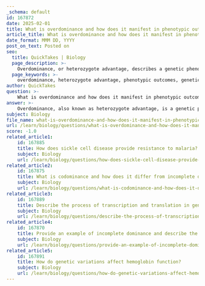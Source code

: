 ```yaml
---
_schema: default
id: 167872
date: 2025-02-01
title: What is overdominance and how does it manifest in phenotypic outcomes?
article_title: What is overdominance and how does it manifest in phenotypic outcomes?
date_format: MMM DD, YYYY
post_on_text: Posted on
seo:
  title: QuickTakes | Biology
  page_description: >-
    Overdominance, or heterozygote advantage, describes a genetic phenomenon where heterozygous individuals exhibit greater fitness than homozygous ones, significantly influencing population genetics and evolutionary dynamics.
  page_keywords: >-
    overdominance, heterozygote advantage, phenotypic outcomes, genetic diversity, malaria resistance, sickle cell disease, genotypes, evolutionary dynamics, fitness, selective pressure
author: QuickTakes
question: >-
    What is overdominance and how does it manifest in phenotypic outcomes?
answer: >-
    Overdominance, also known as heterozygote advantage, is a genetic phenomenon where the heterozygous genotype (having two different alleles for a gene) exhibits greater fitness than either of the homozygous genotypes (having two identical alleles). This increased fitness can lead to a higher frequency of the heterozygous genotype within a population, as individuals with this genotype are more likely to survive and reproduce.\n\nA classic example of overdominance is observed in the context of sickle cell disease and malaria resistance. Individuals with one normal hemoglobin allele (A) and one sickle cell allele (S) (genotype AS) have a survival advantage against malaria compared to those with the homozygous genotypes (AA or SS). Specifically:\n\n- **Genotype AA**: Individuals with two normal alleles are susceptible to malaria.\n- **Genotype SS**: Individuals with two sickle cell alleles typically suffer from sickle cell disease, which can lead to severe health complications and reduced lifespan.\n- **Genotype AS**: Heterozygous individuals (AS) have some sickle-shaped cells, which can provide a protective effect against malaria without the severe health issues associated with the homozygous SS genotype.\n\nThis phenomenon illustrates how overdominance can manifest in phenotypic outcomes, as the heterozygous individuals not only survive better in malaria-endemic regions but also contribute to the genetic diversity of the population. Consequently, overdominance can play a significant role in shaping the evolutionary dynamics of populations, particularly in environments where specific diseases exert selective pressure.
subject: Biology
file_name: what-is-overdominance-and-how-does-it-manifest-in-phenotypic-outcomes.md
url: /learn/biology/questions/what-is-overdominance-and-how-does-it-manifest-in-phenotypic-outcomes
score: -1.0
related_article1:
    id: 167885
    title: How does sickle cell disease provide resistance to malaria?
    subject: Biology
    url: /learn/biology/questions/how-does-sickle-cell-disease-provide-resistance-to-malaria
related_article2:
    id: 167875
    title: What is codominance and how does it differ from incomplete dominance?
    subject: Biology
    url: /learn/biology/questions/what-is-codominance-and-how-does-it-differ-from-incomplete-dominance
related_article3:
    id: 167889
    title: Describe the process of transcription and translation in gene expression.
    subject: Biology
    url: /learn/biology/questions/describe-the-process-of-transcription-and-translation-in-gene-expression
related_article4:
    id: 167870
    title: Provide an example of incomplete dominance and describe the phenotypic outcome.
    subject: Biology
    url: /learn/biology/questions/provide-an-example-of-incomplete-dominance-and-describe-the-phenotypic-outcome
related_article5:
    id: 167891
    title: How do genetic variations affect hemoglobin function?
    subject: Biology
    url: /learn/biology/questions/how-do-genetic-variations-affect-hemoglobin-function
---
```


&nbsp;